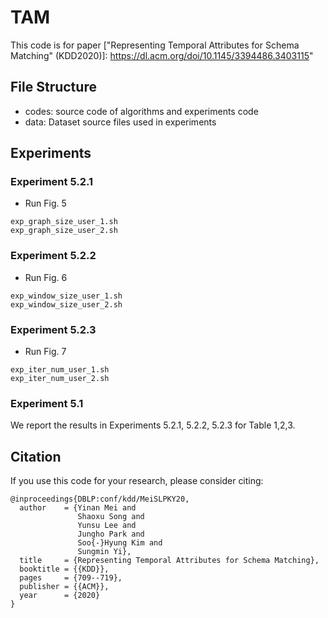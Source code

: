 # TAM
This code is for paper ["Representing Temporal Attributes for Schema Matching" (KDD2020)]: https://dl.acm.org/doi/10.1145/3394486.3403115"
## File Structure
* codes: source code of algorithms and experiments code
* data: Dataset source files used in experiments

## Experiments
### Experiment 5.2.1
* Run Fig. 5
```
exp_graph_size_user_1.sh
exp_graph_size_user_2.sh
```

### Experiment 5.2.2

* Run Fig. 6
```
exp_window_size_user_1.sh
exp_window_size_user_2.sh
```

### Experiment 5.2.3
* Run Fig. 7
```
exp_iter_num_user_1.sh
exp_iter_num_user_2.sh
```

### Experiment 5.1

We report the results in Experiments 5.2.1, 5.2.2, 5.2.3 for Table 1,2,3.

Citation
----------
If you use this code for your research, please consider citing:

```
@inproceedings{DBLP:conf/kdd/MeiSLPKY20,
  author    = {Yinan Mei and
               Shaoxu Song and
               Yunsu Lee and
               Jungho Park and
               Soo{-}Hyung Kim and
               Sungmin Yi},
  title     = {Representing Temporal Attributes for Schema Matching},
  booktitle = {{KDD}},
  pages     = {709--719},
  publisher = {{ACM}},
  year      = {2020}
}
```
